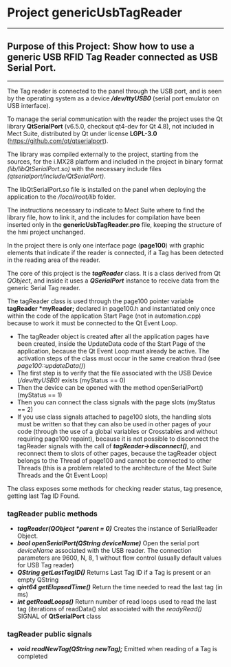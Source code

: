 # Project **genericUsbTagReader**
***
## Purpose of this Project: Show how to use a generic USB RFID Tag Reader connected as USB Serial Port.  
***
The Tag reader is connected to the panel through the USB port, and is seen by the operating system as a device ***/dev/ttyUSB0*** (serial port emulator on USB interface).  

To manage the serial communication with the reader the project uses the Qt library **QtSerialPort** (v6.5.0, checkout qt4-dev for Qt 4.8), not included in Mect Suite, distributed by Qt under license **LGPL-3.0** (https://github.com/qt/qtserialport).  

The library was compiled externally to the project, starting from the sources, for the i.MX28 platform and included in the project in binary format *(lib/libQtSerialPort.so)* with the necessary include files *(qtserialport/include/QtSerialPort)*.  

The libQtSerialPort.so file is installed on the panel when deploying the application to the */local/root/lib* folder.  

The instructions necessary to indicate to Mect Suite where to find the library file, how to link it, and the includes for compilation have been inserted only in the **genericUsbTagReader.pro** file, keeping the structure of the hmi project unchanged.  

In the project there is only one interface page (**page100**) with graphic elements that indicate if the reader is connected, if a Tag has been detected in the reading area of the reader.  

The core of this project is the ***tagReader*** class. It is a class derived from Qt *QObject*, and inside it uses a ***QSerialPort*** instance to receive data from the generic Serial Tag reader.  

The tagReader class is used through the page100 pointer variable **tagReader \*myReader;** declared in page100.h and instantiated only once within the code of the application Start Page (not in automation.cpp) because to work it must be connected to the Qt Event Loop.  

- The tagReader object is created after all the application pages have been created, inside the UpdateData code of the Start Page of the application, because the Qt Event Loop must already be active. The activation steps of the class must occur in the same creation thrad (see *page100::updateData()*)
- The first step is to verify that the file associated with the USB Device (*/dev/ttyUSB0)* exists (myStatus == 0)
- Then the device can be opened with the method openSerialPort() (myStatus == 1)  
- Then you can connect the class signals with the page slots (myStatus == 2)
- If you use class signals attached to page100 slots, the handling slots must be written so that they can also be used in other pages of your code (through the use of a global variables or Crosstables and without requiring page100 repaint), because it is not possible to disconnect the tagReader signals with the call of ***tagReader->disconnect()***, and reconnect them to slots of other pages, because the tagReader object belongs to the Thread of page100 and cannot be connected to other Threads (this is a problem related to the architecture of the Mect Suite Threads and the Qt Event Loop)  

The class exposes some methods for checking reader status, tag presence, getting last Tag ID Found.

### tagReader public methods

- ***tagReader(QObject \*parent = 0)*** Creates the instance of SerialReader Object. 
- ***bool  openSerialPort(QString deviceName)*** Open the serial port *deviceName* associated with the USB reader. The connection parameters are 9600, N, 8, 1 without flow control (usually default values for USB Tag reader)
- ***QString getLastTagID()*** Returns Last Tag ID if a Tag is present or an empty QString
- ***qint64      getElapsedTime()*** Return the time needed to read the last tag (in ms) 
- ***int         getReadLoops()*** Return number of read loops used to read the last tag (iterations of readData() slot associated with the *readyRead()* SIGNAL of **QtSerialPort** class


### tagReader public signals

- ***void        readNewTag(QString newTag);*** Emitted when reading of a Tag is completed
